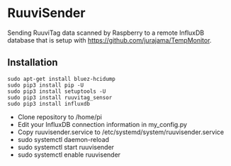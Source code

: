 # RuuviSender
Sending RuuviTag data scanned by Raspberry to a remote InfluxDB database that is setup with https://github.com/jurajama/TempMonitor.

## Installation

```
sudo apt-get install bluez-hcidump
sudo pip3 install pip -U
sudo pip3 install setuptools -U
sudo pip3 install ruuvitag_sensor
sudo pip3 install influxdb
```

- Clone repository to /home/pi
- Edit your InfluxDB connection information in my_config.py
- Copy ruuvisender.service to /etc/systemd/system/ruuvisender.service
- sudo systemctl daemon-reload
- sudo systemctl start ruuvisender
- sudo systemctl enable ruuvisender

